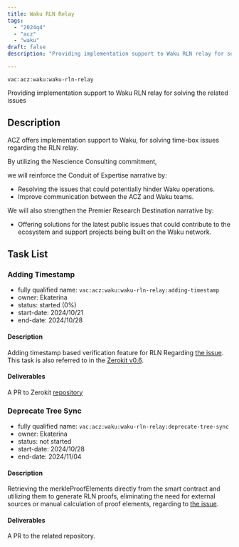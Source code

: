 ```yaml
---
title: Waku RLN Relay
tags:
  - "2024q4"
  - "acz"
  - "waku"
draft: false
description: "Providing implementation support to Waku RLN relay for solving the related issues"

---
```


`vac:acz:waku:waku-rln-relay`

Providing implementation support to Waku RLN relay for solving the related issues
## Description

ACZ offers implementation support to Waku, for solving time-box issues regarding the RLN relay. 

By utilizing the Nescience Consulting commitment, 

we will reinforce the Conduit of Expertise narrative by:
* Resolving the issues that could potentially hinder Waku operations.
* Improve communication between the ACZ and Waku teams. 

We will also strengthen the Premier Research Destination narrative by: 
* Offering solutions for the latest public issues 
that could contribute to the ecosystem 
and support projects being built on the Waku network. 

## Task List

### Adding Timestamp

* fully qualified name: `vac:acz:waku:waku-rln-relay:adding-timestamp`
* owner: Ekaterina
* status: started (0%)
* start-date: 2024/10/21
* end-date: 2024/10/28

#### Description

Adding timestamp based verification feature for RLN Regarding 
[the issue](https://github.com/waku-org/nwaku/issues/2972). 
This task is also referred to in the [Zerokit v0.6](https://roadmap.vac.dev/acz/ift/zerokit-v0-6). 

#### Deliverables

A PR to Zerokit [repository](https://github.com/vacp2p/zerokit)

### Deprecate Tree Sync 

* fully qualified name: `vac:acz:waku:waku-rln-relay:deprecate-tree-sync`
* owner: Ekaterina
* status: not started
* start-date: 2024/10/28
* end-date: 2024/11/04

#### Description

Retrieving the merkleProofElements directly 
from the smart contract and utilizing them to generate RLN proofs, 
eliminating the need for external sources or manual calculation of proof elements, 
regarding to [the issue](https://github.com/waku-org/nwaku/issues/2924).

#### Deliverables

A PR to the related repository.
